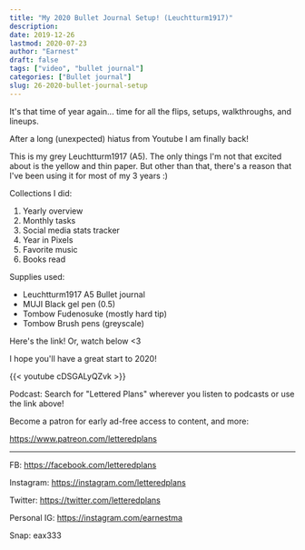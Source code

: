 ```yaml
---
title: "My 2020 Bullet Journal Setup! (Leuchtturm1917)"
description:
date: 2019-12-26
lastmod: 2020-07-23
author: "Earnest"
draft: false
tags: ["video", "bullet journal"]
categories: ["Bullet journal"]
slug: 26-2020-bullet-journal-setup
---
```


It's that time of year again... time for all the flips, setups, walkthroughs, and lineups.

After a long (unexpected) hiatus from Youtube I am finally back!

This is my grey Leuchtturm1917 (A5). The only things I'm not that excited about is the yellow and thin paper. But other than that, there's a reason that I've been using it for most of my 3 years :)


Collections I did:
1. Yearly overview
2. Monthly tasks
3. Social media stats tracker
4. Year in Pixels
5. Favorite music
6. Books read


Supplies used:
- Leuchtturm1917 A5 Bullet journal
- MUJI Black gel pen (0.5)
- Tombow Fudenosuke (mostly hard tip)
- Tombow Brush pens (greyscale)

Here's the link! Or, watch below <3

I hope you'll have a great start to 2020!

{{< youtube cDSGALyQZvk >}}

Podcast: Search for "Lettered Plans" wherever you listen to podcasts or use the link above!

Become a patron for early ad-free access to content, and more:

https://www.patreon.com/letteredplans

---

FB: https://facebook.com/letteredplans

Instagram: https://instagram.com/letteredplans

Twitter: https://twitter.com/letteredplans

Personal IG: https://instagram.com/earnestma

Snap: eax333

